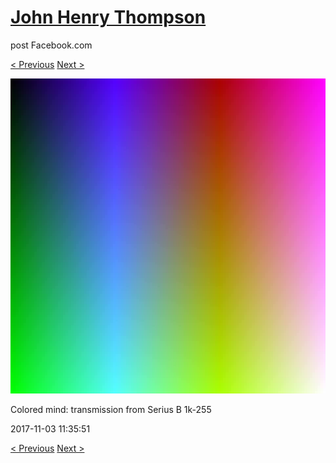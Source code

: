 # [John Henry Thompson](../README.md)
post Facebook.com

[< Previous](2017-11-03-3.md) [Next >](2017-10-31-1.md)

[![](../media/2017-11-03/Timeline-Photos-Colored-mind-transmission-from-Serius-B-1k-255.jpg)](../README.md)

Colored mind: transmission from Serius B 1k-255

2017-11-03 11:35:51

[< Previous](2017-11-03-3.md) [Next >](2017-10-31-1.md)
